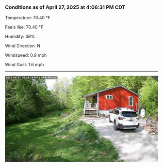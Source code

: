 ### Conditions as of April 27, 2025 at 4:06:31 PM CDT 

Temperature: 70.40 &deg;F

Feels like: 70.40 &deg;F

Humidity: 49%

Wind Direction: N

Windspeed: 0.9 mph

Wind Gust: 1.6 mph

---

<img src="./images/latest.jpeg"/>

